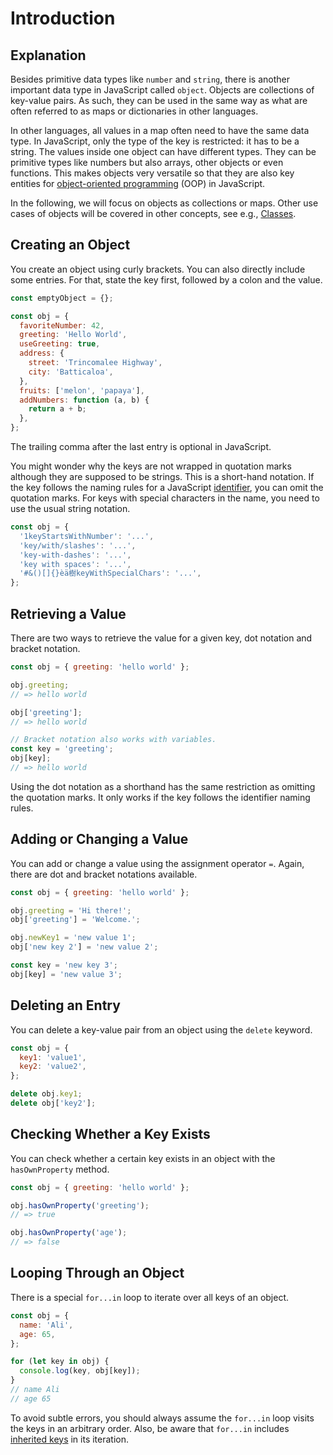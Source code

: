 # Introduction

## Explanation

Besides primitive data types like `number` and `string`, there is another important data type in JavaScript called `object`.
Objects are collections of key-value pairs.
As such, they can be used in the same way as what are often referred to as maps or dictionaries in other languages.

In other languages, all values in a map often need to have the same data type.
In JavaScript, only the type of the key is restricted: it has to be a string.
The values inside one object can have different types.
They can be primitive types like numbers but also arrays, other objects or even functions.
This makes objects very versatile so that they are also key entities for [object-oriented programming][oop] (OOP) in JavaScript.

In the following, we will focus on objects as collections or maps. Other use cases of objects will be covered in other concepts, see e.g., [Classes][concept-classes].

## Creating an Object

You create an object using curly brackets.
You can also directly include some entries.
For that, state the key first, followed by a colon and the value.

```javascript
const emptyObject = {};

const obj = {
  favoriteNumber: 42,
  greeting: 'Hello World',
  useGreeting: true,
  address: {
    street: 'Trincomalee Highway',
    city: 'Batticaloa',
  },
  fruits: ['melon', 'papaya'],
  addNumbers: function (a, b) {
    return a + b;
  },
};
```

The trailing comma after the last entry is optional in JavaScript.

You might wonder why the keys are not wrapped in quotation marks although they are supposed to be strings.
This is a short-hand notation.
If the key follows the naming rules for a JavaScript [identifier][mdn-identifier], you can omit the quotation marks.
For keys with special characters in the name, you need to use the usual string notation.

```javascript
const obj = {
  '1keyStartsWithNumber': '...',
  'key/with/slashes': '...',
  'key-with-dashes': '...',
  'key with spaces': '...',
  '#&()[]{}èä樹keyWithSpecialChars': '...',
};
```

## Retrieving a Value

There are two ways to retrieve the value for a given key, dot notation and bracket notation.

```javascript
const obj = { greeting: 'hello world' };

obj.greeting;
// => hello world

obj['greeting'];
// => hello world

// Bracket notation also works with variables.
const key = 'greeting';
obj[key];
// => hello world
```

Using the dot notation as a shorthand has the same restriction as omitting the quotation marks.
It only works if the key follows the identifier naming rules.

## Adding or Changing a Value

You can add or change a value using the assignment operator `=`.
Again, there are dot and bracket notations available.

```javascript
const obj = { greeting: 'hello world' };

obj.greeting = 'Hi there!';
obj['greeting'] = 'Welcome.';

obj.newKey1 = 'new value 1';
obj['new key 2'] = 'new value 2';

const key = 'new key 3';
obj[key] = 'new value 3';
```

## Deleting an Entry

You can delete a key-value pair from an object using the `delete` keyword.

```javascript
const obj = {
  key1: 'value1',
  key2: 'value2',
};

delete obj.key1;
delete obj['key2'];
```

## Checking Whether a Key Exists

You can check whether a certain key exists in an object with the `hasOwnProperty` method.

```javascript
const obj = { greeting: 'hello world' };

obj.hasOwnProperty('greeting');
// => true

obj.hasOwnProperty('age');
// => false
```

## Looping Through an Object

There is a special `for...in` loop to iterate over all keys of an object.

```javascript
const obj = {
  name: 'Ali',
  age: 65,
};

for (let key in obj) {
  console.log(key, obj[key]);
}
// name Ali
// age 65
```

To avoid subtle errors, you should always assume the `for...in` loop visits the keys in an arbitrary order.
Also, be aware that `for...in` includes [inherited keys][concept-inheritance] in its iteration.

[oop]: https://developer.mozilla.org/en-US/docs/Learn/JavaScript/Objects/Object-oriented_programming
[concept-classes]: /tracks/javascript/concepts/classes
[mdn-identifier]: https://developer.mozilla.org/en-US/docs/Glossary/Identifier
[concept-inheritance]: /tracks/javascript/concepts/inheritance
